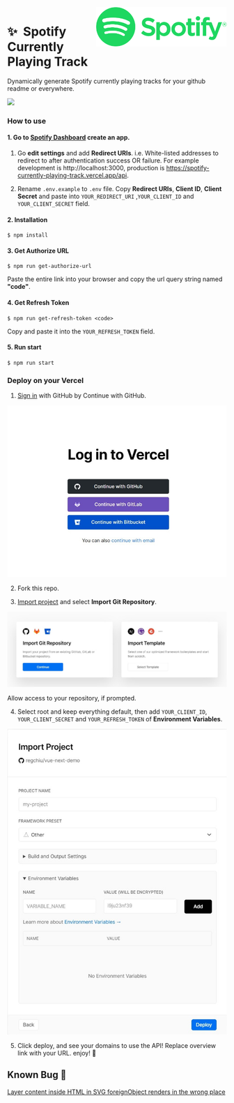 <img src="assets/spotify_logo_rgb_green.svg" width="300" align="right" hspace="0" />

✨ &nbsp;Spotify Currently Playing Track
======

Dynamically generate Spotify currently playing tracks for your github readme or everywhere.


[![](https://prakash-spotify.vercel.app/api)](https://prakash-spotify.vercel.app/api)

### How to use

#### 1. Go to [Spotify Dashboard](https://developer.spotify.com/dashboard/) create an app.

1. Go **edit settings** and add **Redirect URIs**.
   i.e. White-listed addresses to redirect to after authentication success OR failure.
   For example development is http://localhost:3000, production is https://spotify-currently-playing-track.vercel.app/api.

1. Rename `.env.example` to `.env` file.
   Copy **Redirect URIs**, **Client ID**, **Client Secret** and paste into `YOUR_REDIRECT_URI` ,`YOUR_CLIENT_ID` and `YOUR_CLIENT_SECRET` field.

#### 2. Installation

```
$ npm install
```

#### 3. Get Authorize URL

```
$ npm run get-authorize-url
```

Paste the entire link into your browser and copy the url query string named **"code"**.

#### 4. Get Refresh Token

```
$ npm run get-refresh-token <code>
```

Copy and paste it into the `YOUR_REFRESH_TOKEN` field.

#### 5. Run start

```
$ npm run start
```

### Deploy on your Vercel

1. [Sign in](https://vercel.com/login) with GitHub by Continue with GitHub.

![Sign in](preview/log_in_to_vercel.jpg)

2. Fork this repo.

3. [Import project](https://vercel.com/import) and select **Import Git Repository**.

![Import Project](preview/import_project_vercel.jpg)

Allow access to your repository, if prompted.

4. Select root and keep everything default, then add `YOUR_CLIENT_ID`, `YOUR_CLIENT_SECRET` and `YOUR_REFRESH_TOKEN` of **Environment Variables**.

![Import Project Settings](preview/import_project_settings_vercel.jpg)

5. Click deploy, and see your domains to use the API! Replace overview link with your URL. enjoy! :tada:

## Known Bug :bug:

[Layer content inside HTML in SVG foreignObject renders in the wrong place](https://bugs.webkit.org/show_bug.cgi?id=23113)

